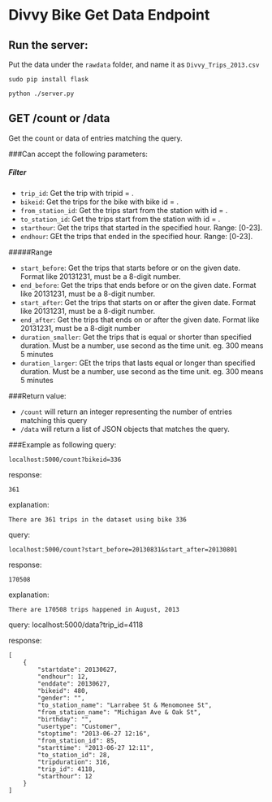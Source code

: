 Divvy Bike Get Data Endpoint
=====

Run the server:
-----
Put the data under the `rawdata` folder, and name it as `Divvy_Trips_2013.csv`

	sudo pip install flask

	python ./server.py


GET /count or /data
-----
Get the count or data of entries matching the query.

###Can accept the following parameters:
##### Filter
* `trip_id`: Get the trip with tripid = <value>.
* `bikeid`: Get the trips for the bike with bike id = <value>.
* `from_station_id`: Get the trips start from the station with id = <value>.
* `to_station_id`: Get the trips start from the station with id = <value>.
* `starthour`: Get the trips that started in the specified hour. Range: [0-23].
* `endhour`: GEt the trips that ended in the specified hour. Range: [0-23].

#####Range
* `start_before`: Get the trips that starts before or on the given date. Format like 20131231, must be a 8-digit number.
* `end_before`: Get the trips that ends before or on the given date. Format like 20131231, must be a 8-digit number.
* `start_after`: Get the trips that starts on or after the given date. Format like 20131231, must be a 8-digit number.
* `end_after`: Get the trips that ends on or after the given date. Format like 20131231, must be a 8-digit number
* `duration_smaller`: Get the trips that is equal or shorter than specified duration. Must be a number, use second as the time unit. eg. 300 means 5 minutes
* `duration_larger`: GEt the trips that lasts equal or longer than specified duration. Must be a number, use second as the time unit. eg. 300 means 5 minutes

###Return value:
* `/count` will return an integer representing the number of entries matching this query
* `/data` will return a list of JSON objects that matches the query. 

###Example as following
query:

	localhost:5000/count?bikeid=336

response:

	361

explanation:

	There are 361 trips in the dataset using bike 336

query:

	localhost:5000/count?start_before=20130831&start_after=20130801

response:

	170508

explanation:

	There are 170508 trips happened in August, 2013

query:
	localhost:5000/data?trip_id=4118

response:

	[
    	{
        	"startdate": 20130627,
            "endhour": 12,
            "enddate": 20130627,
            "bikeid": 480,
            "gender": "",
            "to_station_name": "Larrabee St & Menomonee St",
            "from_station_name": "Michigan Ave & Oak St",
            "birthday": "",
            "usertype": "Customer",
            "stoptime": "2013-06-27 12:16",
            "from_station_id": 85,
            "starttime": "2013-06-27 12:11",
            "to_station_id": 28,
            "tripduration": 316,
            "trip_id": 4118,
            "starthour": 12
        }
    ]
